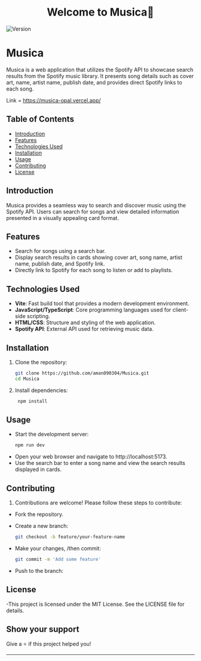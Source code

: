 <h1 align="center">Welcome to Musica👋</h1>
<p>
  <img alt="Version" src="https://img.shields.io/badge/version-0.0.0-blue.svg?cacheSeconds=2592000" />
</p>

# Musica

Musica is a web application that utilizes the Spotify API to showcase search results from the Spotify music library. It presents song details such as cover art, name, artist name, publish date, and provides direct Spotify links to each song.

 Link = https://musica-opal.vercel.app/

## Table of Contents

- [Introduction](#introduction)
- [Features](#features)
- [Technologies Used](#technologies-used)
- [Installation](#installation)
- [Usage](#usage)
- [Contributing](#contributing)
- [License](#license)

## Introduction

Musica provides a seamless way to search and discover music using the Spotify API. Users can search for songs and view detailed information presented in a visually appealing card format.

## Features

- Search for songs using a search bar.
- Display search results in cards showing cover art, song name, artist name, publish date, and Spotify link.
- Directly link to Spotify for each song to listen or add to playlists.

## Technologies Used

- **Vite**: Fast build tool that provides a modern development environment.
- **JavaScript/TypeScript**: Core programming languages used for client-side scripting.
- **HTML/CSS**: Structure and styling of the web application.
- **Spotify API**: External API used for retrieving music data.

## Installation

1. Clone the repository:
   ```bash
   git clone https://github.com/aman090304/Musica.git
   cd Musica

2. Install dependencies:
   ```bash
    npm install

## Usage
  - Start the development server:
    ```bash
    npm run dev
  - Open your web browser and navigate to http://localhost:5173.
  - Use the search bar to enter a song name and view the search results displayed in cards.

## Contributing
1. Contributions are welcome! Please follow these steps to contribute:

  - Fork the repository.
  - Create a new branch:

    ```bash
    git checkout -b feature/your-feature-name

  - Make your changes, /then commit:
    ```bash
    git commit -m 'Add some feature'

- Push to the branch:


## License
  -This project is licensed under the MIT License. See the LICENSE file for details.

## Show your support

Give a ⭐️ if this project helped you!

***
